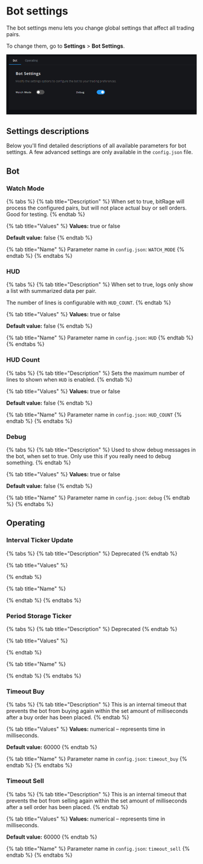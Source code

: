 # Bot settings

The bot settings menu lets you change global settings that affect all trading pairs.

To change them, go to **Settings** &gt; **Bot Settings**.

![](../../.gitbook/assets/image%20%2835%29.png)

## Settings descriptions

Below you'll find detailed descriptions of all available parameters for bot settings. A few advanced settings are only available in the `config.json` file.

## Bot

### Watch Mode

{% tabs %}
{% tab title="Description" %}
When set to true, bitRage will process the configured pairs, but will not place actual buy or sell orders. Good for testing.
{% endtab %}

{% tab title="Values" %}
**Values:** true or false

**Default value:** false
{% endtab %}

{% tab title="Name" %}
Parameter name in `config.json`: `WATCH_MODE`
{% endtab %}
{% endtabs %}

### HUD

{% tabs %}
{% tab title="Description" %}
When set to true, logs only show a list with summarized data per pair.   
  
The number of lines is configurable with `HUD_COUNT`.
{% endtab %}

{% tab title="Values" %}
**Values:** true or false

**Default value:** false
{% endtab %}

{% tab title="Name" %}
Parameter name in `config.json`: `HUD`
{% endtab %}
{% endtabs %}

### HUD Count

{% tabs %}
{% tab title="Description" %}
Sets the maximum number of lines to shown when `HUD` is enabled.
{% endtab %}

{% tab title="Values" %}
**Values:** true or false

**Default value:** false
{% endtab %}

{% tab title="Name" %}
Parameter name in `config.json`: `HUD_COUNT`
{% endtab %}
{% endtabs %}

### Debug

{% tabs %}
{% tab title="Description" %}
Used to show debug messages in the bot, when set to true. Only use this if you really need to debug something.
{% endtab %}

{% tab title="Values" %}
**Values:** true or false

**Default value:** false
{% endtab %}

{% tab title="Name" %}
Parameter name in `config.json`: `debug`
{% endtab %}
{% endtabs %}

## Operating

### Interval Ticker Update

{% tabs %}
{% tab title="Description" %}
Deprecated
{% endtab %}

{% tab title="Values" %}

{% endtab %}

{% tab title="Name" %}

{% endtab %}
{% endtabs %}

### Period Storage Ticker

{% tabs %}
{% tab title="Description" %}
Deprecated
{% endtab %}

{% tab title="Values" %}

{% endtab %}

{% tab title="Name" %}

{% endtab %}
{% endtabs %}

### Timeout Buy

{% tabs %}
{% tab title="Description" %}
This is an internal timeout that prevents the bot from buying again within the set amount of milliseconds after a buy order has been placed.
{% endtab %}

{% tab title="Values" %}
**Values:** numerical – represents time in milliseconds.

**Default value:** 60000
{% endtab %}

{% tab title="Name" %}
Parameter name in `config.json`: `timeout_buy`
{% endtab %}
{% endtabs %}

### Timeout Sell

{% tabs %}
{% tab title="Description" %}
This is an internal timeout that prevents the bot from selling again within the set amount of milliseconds after a sell order has been placed.
{% endtab %}

{% tab title="Values" %}
**Values:** numerical – represents time in milliseconds.

**Default value:** 60000
{% endtab %}

{% tab title="Name" %}
Parameter name in `config.json`: `timeout_sell`
{% endtab %}
{% endtabs %}

